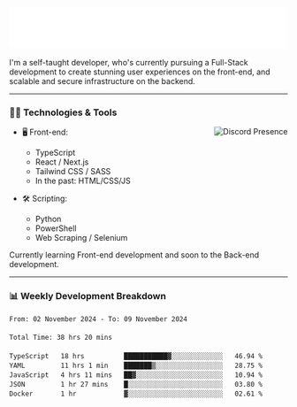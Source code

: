 <img src="assets/wave.svg" alt=":wave:" />

I'm a self-taught developer, who's currently pursuing a Full-Stack development to create stunning user experiences on the front-end, and scalable and secure infrastructure on the backend.

---

### 🧑‍💻 Technologies & Tools

<a href="https://discord.com/users/414304208649453568" target="_blank" rel="nofollow">
   <img src="https://lanyard-profile-readme.vercel.app/api/414304208649453568?idleMessage=Probably%20doing%20something%20else..." alt="Discord Presence" align="right">
</a>

- 🖥️ Front-end:

  - TypeScript
  - React / Next.js
  - Tailwind CSS / SASS
  - In the past: HTML/CSS/JS

- 🛠 Scripting:

  - Python
  - PowerShell
  - Web Scraping / Selenium

Currently learning Front-end development and soon to the Back-end development.

---

### 📊 Weekly Development Breakdown

<!-- ![ccrsxx's GitHub Stats](https://github-readme-stats.vercel.app/api?username=ccrsxx&count_private=true&theme=tokyonight) -->
<!-- ![ccrsxx's Top Langs](https://github-readme-stats.vercel.app/api/top-langs/?username=ccrsxx&hide=lua,java,html&theme=tokyonight) -->

<!--START_SECTION:waka-->

```txt
From: 02 November 2024 - To: 09 November 2024

Total Time: 38 hrs 20 mins

TypeScript   18 hrs          ███████████▓░░░░░░░░░░░░░   46.94 %
YAML         11 hrs 1 min    ███████▒░░░░░░░░░░░░░░░░░   28.75 %
JavaScript   4 hrs 11 mins   ██▓░░░░░░░░░░░░░░░░░░░░░░   10.94 %
JSON         1 hr 27 mins    █░░░░░░░░░░░░░░░░░░░░░░░░   03.80 %
Docker       1 hr            ▓░░░░░░░░░░░░░░░░░░░░░░░░   02.61 %
```

<!--END_SECTION:waka-->
